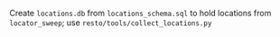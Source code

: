 Create `locations.db` from `locations_schema.sql` to hold locations from `locator_sweep`; use `resto/tools/collect_locations.py`